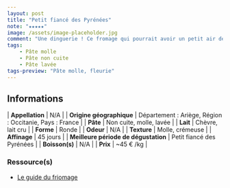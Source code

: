 ```yaml
---
layout: post
title: "Petit fiancé des Pyrénées"
note: "★★★★★"
image: /assets/image-placeholder.jpg
comment: "Une dinguerie ! Ce fromage qui pourrait avoir un petit air de Reblochon, est plus puissant en bouche, offrant des saveurs caprines équilibrées et parfumées de notes florales, de paille et de noisettes."
tags:
    - Pâte molle
    - Pâte non cuite
    - Pâte lavée
tags-preview: "Pâte molle, fleurie"
---
```


## Informations

| **Appellation** | N/A |
| **Origine géographique** | Département : Ariège, Région : Occitanie, Pays : France   |
| **Pâte** | Non cuite, molle, lavée |
| **Lait** | Chèvre, lait cru |
| **Forme** | Ronde |
| **Odeur** | N/A |
| **Texture** | Molle, crémeuse |
| **Affinage** | 45 jours |
| **Meilleure période de dégustation** | Petit fiancé des Pyrénées |
| **Boisson(s)** | N/A |
| **Prix** | ~45 € /kg |

### Ressource(s)
* [Le guide du friomage](https://www.leguidedufromage.com/le-petit-fiance-des-pyrenees-io590.html)
